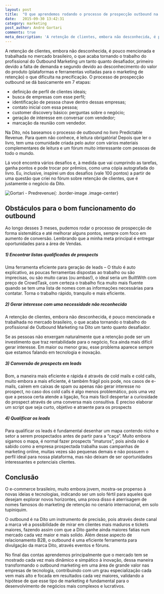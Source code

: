 ```yaml
---
layout: post
title:  "O que aprendemos rodando o processo de prospecção outbound na Dito?"
date:   2015-09-30 13:42:31
category: marketing
post_author: André Gortari
comments: true
meta_description: 'A retenção de clientes, embora não desconhecida, é pouco mencionada e trabalhada no mercado brasileiro, o que acaba tornando o trabalho do profissional do Outbound Marketing um tanto quanto desafiador, primeiro devido a falta de demanda e segundo devido ao desconhecimento do valor do produto (plataformas e ferramentas voltadas para o marketing de retenção) o que dificulta na precificação. O processo de prospecção outbound se dá basicamente em 7 etapas:'
---
```


A retenção de clientes, embora não desconhecida, é pouco mencionada e trabalhada no mercado brasileiro, o que acaba tornando o trabalho do profissional do Outbound Marketing um tanto quanto desafiador, primeiro devido a falta de demanda e segundo devido ao desconhecimento do valor do produto (plataformas e ferramentas voltadas para o marketing de retenção) o que dificulta na precificação. O processo de prospecção outbound se dá basicamente em 7 etapas:

* definição de perfil de clientes ideais;
* busca de empresas com esse perfil;
* identificação de pessoa chave dentro dessas empresas;
* contato inicial com essa pessoa;
* customer discovery básico: perguntas sobre o negócio;
* geração de interesse em conversar com vendedor;
* marcação da reunião com vendedor.

Na Dito, nós baseamos o  processo de outbound no livro Predictable Revenue. Para quem não conhece, é leitura obrigatória! Depois que ler o livro, tem uma comunidade criada pelo autor com vários materiais complementares de leitura e um fórum muito interessante com pessoas de todo o mundo.

Lá você encontra vários desafios e, à medida que vai cumprindo as tarefas, ganha pontos e pode trocar por prêmios, como uma cópia autografada do livro. Eu, inclusive, inspirei um dos desafios (vale 100 pontos) a partir de uma questão que criei no fórum sobre retenção de clientes, que é justamente o negócio da Dito.

![Gortari - Predrevenue](http://dito.com.br/wp-content/uploads/2015/09/Imagem1.jpg){: .border-image .image-center}

## Obstáculos para o bom funcionamento do outbound

Ao longo desses 3 meses, pudemos rodar o processo de prospecção de forma sistemática e até melhorar alguns pontos, sempre com foco em aumento de conversão. Lembrando que a minha meta principal é entregar oportunidades para a área de Vendas.

##### 1) Encontrar listas qualificadas de prospects

Uma ferramenta eficiente para geração de leads – O titulo é auto explicativo, as poucas ferramentas dispostas ao trabalho ou são imprecisas, ou são muito caras (ou ambas!), o ideal seria um BuiltWith com preço de CrowdTask, com certeza o trabalho fica muito mais fluente quando se tem uma lista de nomes com as informações necessárias para contatar. Torna o trabalho rápido, tranquilo e mais eficiente.

##### 2) Gerar interesse com uma necessidade não reconhecida

A retenção de clientes, embora não desconhecida, é pouco mencionada e trabalhada no mercado brasileiro, o que acaba tornando o trabalho do profissional de Outbound Marketing na Dito um tanto quanto desafiador.

Se as pessoas não enxergam naturalmente que a retenção pode ser um investimento que traz rentabilidade para o negócio, fica ainda mais difícil gerar interesse. Em maior ou menor grau, esse problema aparece sempre que estamos falando em tecnologia e inovação.

##### 3) Conversão de prospects em leads

Bom, a maneira mais eficiente e  rápida é através de cold mails e cold calls, muito embora a mais eficiente, é também frágil pois pode, nos casos de e-mails, caírem em caixas de spam ou apenas não gerar interesse no prospect, no caso dos cold calls é algo menos problemático, pois uma vez que a pessoa certa atende a ligação, fica mais fácil despertar a curiosidade do prospect através de uma conversa mais consultiva. É preciso elaborar um script que seja curto, objetivo e atraente para os prospects

##### 4) Qualificar os leads

Para qualificar os leads é fundamental desenhar um mapa contendo nicho e setor a serem prospectados antes de partir para a “caça”. Muito embora sigamos o mapa, é normal fazer prospects “imaturos”, pois ainda não é sabido como a empresa prospectada trabalha suas campanhas de marketing online, muitas vezes são pequenas demais e não possuem o perfil ideal para nossa plataforma, mas não deixam de ser oportunidades interessantes e potenciais clientes.

## Conclusão

O e-commerce brasileiro, muito embora jovem, mostra-se propenso à novas ideias e tecnologias, indicando ser um solo fértil para aqueles que desejam explorar novos horizontes, uma prova disso é aterrisagem de nomes famosos do marketing de retenção no cenário internacional, em solo tupiniquim.

O outbound é na Dito um instrumento de precisão, pois através deste canal a marca vê a possibilidade de mirar em clientes mais maduros e tickets maiores, fazendo assim com que a Dito ganhe ainda maiores fatias num mercado cada vez maior e mais solido. Além desse aspecto de relacionamento B2B, o outbound é uma eficiente ferramenta para divulgação da marca Dito, através eventos e fóruns.

No final das contas aprendemos principalmente que o mercado tem se mostrado cada vez mais dinâmico e simpático à inovação, dessa maneira transformando o outbound marketing em uma área de grande valor nas empresas de tecnologia, contribuindo com um grau especialização cada vem mais alto e focada em resultados cada vez maiores, validando a hipótese de que esse tipo de marketing é fundamental para o desenvolvimento de negócios mais complexos e lucrativos.
